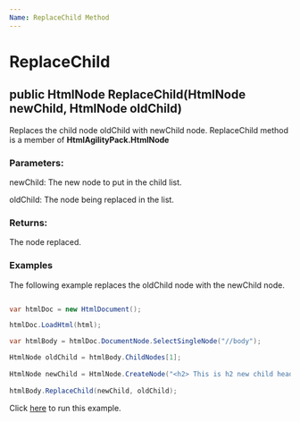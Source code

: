 ```yaml
---
Name: ReplaceChild Method
---
```


# ReplaceChild

## public HtmlNode ReplaceChild(HtmlNode newChild, HtmlNode oldChild)

Replaces the child node oldChild with newChild node. ReplaceChild method is a member of **HtmlAgilityPack.HtmlNode**

### Parameters:

newChild: The new node to put in the child list.

oldChild: The node being replaced in the list.

### Returns:

The node replaced.

### Examples

The following example replaces the oldChild node with the newChild node.

```csharp

var htmlDoc = new HtmlDocument();

htmlDoc.LoadHtml(html);

var htmlBody = htmlDoc.DocumentNode.SelectSingleNode("//body");

HtmlNode oldChild = htmlBody.ChildNodes[1];
		
HtmlNode newChild = HtmlNode.CreateNode("<h2> This is h2 new child heading</h2>");
		
htmlBody.ReplaceChild(newChild, oldChild);

```

Click [here](https://dotnetfiddle.net/JUfoxv) to run this example.
